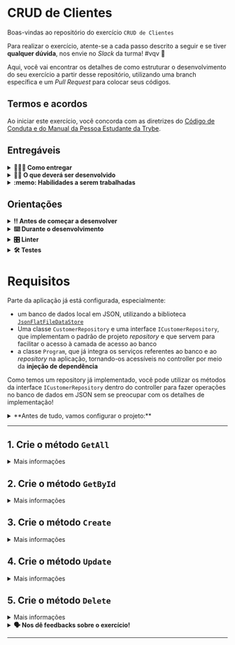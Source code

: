 # CRUD de Clientes

Boas-vindas ao repositório do exercício `CRUD de Clientes`

Para realizar o exercício, atente-se a cada passo descrito a seguir e se tiver **qualquer dúvida**, nos envie no _Slack_ da turma! #vqv 🚀

Aqui, você vai encontrar os detalhes de como estruturar o desenvolvimento do seu exercício a partir desse repositório, utilizando uma branch específica e um _Pull Request_ para colocar seus códigos.

## Termos e acordos

Ao iniciar este exercício, você concorda com as diretrizes do [Código de Conduta e do Manual da Pessoa Estudante da Trybe](https://app.betrybe.com/learn/student-manual/codigo-de-conduta-da-pessoa-estudante).

## Entregáveis

<details>
<summary><strong>🤷🏽‍♀️ Como entregar</strong></summary>

Para entregar o seu exercício, você deverá criar um _Pull Request_ neste repositório.

Lembre-se que você pode consultar nosso conteúdo sobre [Git & GitHub](https://app.betrybe.com/learn/course/5e938f69-6e32-43b3-9685-c936530fd326/module/fc998c60-386e-46bc-83ca-4269beb17e17/section/fe827a71-3222-4b4d-a66f-ed98e09961af/day/1a530297-e176-4c79-8ed9-291ae2950540/lesson/2b2edce7-9c49-4907-92a2-aa571f823b79) e nosso [Blog - Git & GitHub](https://blog.betrybe.com/tecnologia/git-e-github/) sempre que precisar!

</details>
  
<details>
<summary><strong>🧑‍💻 O que deverá ser desenvolvido</strong></summary>

Agora que você já sabe como criar uma API básica, com controllers funcionais que implementam um CRUD, que tal testarmos isso na prática?

Vamos imaginar que você precisa construir uma API para uma plataforma financeira que registre um banco de dados de clientes e suas transações. Seu desafio será implementar os métodos do controller `CustomerController` e os testes necessários para validar o seu funcionamento.

</details>
  
<details>
  <summary><strong>:memo: Habilidades a serem trabalhadas</strong></summary>

Neste exercício, verificamos se você é capaz de:

- Recordar a sintaxe básica do C# para declaração de variáveis, estruturas de controle e definição de classes.
- Identificar as operações de CRUD (Create, Read, Update, Delete) e sua finalidade.
- Compreender o uso de classes, métodos e propriedades no contexto do CRUD.
- Implementar classes e métodos para representar entidades e suas operações no CRUD.
- Desenvolver as funcionalidades de criação, leitura, atualização e exclusão de dados.

</details>

## Orientações
  
<details>

   <summary><strong>‼ Antes de começar a desenvolver </strong></summary>

<!-- 🤔 [HS] Aqui, deve-se adicionar os comandos mais utilizados e orientações de como preparar o repositório. Atualize o nome do repositório do exercício nas instruções a seguir -->

1. Clone o repositório

- Use o comando: `git@github.com:betrybe/csharp-030-csharp-exercicio-crud-de-clientes.git`
- Entre na pasta do repositório que você acabou de clonar:
    - `cd csharp-030-csharp-exercicio-crud-de-clientes`

2. Instale as dependências

    - npm install

3. Crie uma branch a partir da branch `main`

- Verifique que você está na branch `main`
    - Exemplo: `git branch`
- Se você não estiver, mude para a branch `main`
    - Exemplo: `git checkout main`
- Agora, crie uma branch à qual você vai submeter os `commits` do seu exercício:
    - Você deve criar uma branch no seguinte formato: `nome-sobrenome-nome-do-exercício`;
    - Exemplo: `git checkout -b maria-soares-csharp-030-csharp-exercicio-crud-de-clientes`

4. Crie na raiz do exercício os arquivos que você precisará desenvolver:

- Verifique que você está na raiz do exercício:
    - Exemplo: `pwd` -> o retorno vai ser algo tipo _/Users/maria/code/**csharp-030-csharp-exercicio-crud-de-clientes**_
- Crie os arquivos index.html e style.css:
    - Exemplo: `touch index.html style.css`

5. Adicione as mudanças ao _stage_ do Git e faça um `commit`

- Verifique que as mudanças ainda não estão no _stage_:
    - Exemplo: `git status` (devem aparecer listados os novos arquivos em vermelho)
- Adicione o novo arquivo ao _stage_ do Git:
    - Exemplo:
        - `git add .` (adicionando todas as mudanças - _que estavam em vermelho_ - ao stage do Git)
        - `git status` (devem aparecer listados os arquivos em verde)
- Faça o `commit` inicial:
    - Exemplo:
        - `git commit -m 'iniciando o exercício. VAMOS COM TUDO :rocket:'` (fazendo o primeiro commit)
        - `git status` (deve aparecer uma mensagem tipo _nothing to commit_ )

6. Adicione a sua branch com o novo `commit` ao repositório remoto

- Usando o exemplo anterior: `git push -u origin maria-soares-csharp-030-csharp-exercicio-crud-de-clientes`

7. Crie um novo `Pull Request` _(PR)_

- Vá até a página de _Pull Requests_ do [repositório no GitHub](https://github.com/tryber/csharp-030-csharp-exercicio-crud-de-clientes/pulls)
    - Clique no botão verde _"New pull request"_
    - Clique na caixa de seleção _"Compare"_ e escolha a sua branch **com atenção**
- Coloque um título para o seu _Pull Request_
    - Exemplo: _"Cria tela de busca"_
- Clique no botão verde _"Create pull request"_

- Adicione uma descrição para o _Pull Request_, um título nítido que o identifique, e clique no botão verde _"Create pull request"_

 <img width="1335" alt="Exemplo de pull request" src="https://user-images.githubusercontent.com/42356399/166255109-b95e6eb4-2503-45e5-8fb3-cf7caa0436e5.png">

- Volte até a [página de _Pull Requests_ do repositório](https://github.com/tryber/csharp-030-csharp-exercicio-crud-de-clientes/pulls) e confira que o seu _Pull Request_ está criado

</details>

<details>

<summary><strong>⌨️ Durante o desenvolvimento</strong></summary>

Faça `commits` das alterações que você fizer no código regularmente, pois assim você garante visibilidade para o time da Trybe e treina essa prática para o mercado de trabalho :) ;

- Lembre-se de sempre após um (ou alguns) `commits` atualizar o repositório remoto;
- Os comandos que você utilizará com mais frequência são:
    - `git status` _(para verificar o que está em vermelho - fora do stage - e o que está em verde - no stage)_;
    - `git add` _(para adicionar arquivos ao stage do Git)_;
    - `git commit` _(para criar um commit com os arquivos que estão no stage do Git)_;
    - `git push -u origin nome-da-branch` _(para enviar o commit para o repositório remoto na primeira vez que fizer o `push` de uma nova branch)_;
    - `git push` _(para enviar o commit para o repositório remoto após o passo anterior)_.

</details>

<details>
<summary><strong>🎛 Linter</strong></summary>

  Usaremos o [NetAnalyzer](https://docs.microsoft.com/pt-br/dotnet/fundamentals/code-analysis/overview) para fazer a análise estática do seu código.

  Este projeto já vem com as dependências relacionadas ao _linter_ configuradas no arquivo `.csproj`.

  O analisador já é instalado pelo plugin da `Microsoft C#` no `VSCode`. Para isso, basta fazer o download do [plugin](https://marketplace.visualstudio.com/items?itemName=ms-dotnettools.csharp) e instalá-lo.

⚠️ **PULL REQUESTS COM ISSUES NO LINTER NÃO SERÃO AVALIADAS. ATENTE-SE PARA RESOLVÊ-LAS ANTES DE FINALIZAR O DESENVOLVIMENTO!** ⚠️

</details>
  
<details>
<summary><strong>🛠 Testes</strong></summary>

O .NET já possui sua própria plataforma de testes.

  Este projeto já vem configurado e com suas dependências.

  ### Executando todos os testes

  Para executar os testes com o .NET, execute o comando dentro do diretório do seu projeto `src/<project>` ou de seus testes `src/<project>.Test`!

  ```
  dotnet test
  ```

  ### Executando um teste específico

  Para executar um teste específico, basta executar o comando `dotnet test --filter Name~TestMethod1`.

  :warning: **Importante:** o comando irá executar testes cujo nome contém `TestMethod1`.

  :warning: **O avaliador automático não necessariamente avalia seu projeto na ordem em que os requisitos aparecem no readme. Isso acontece para deixar o processo de avaliação mais rápido. Então, não se assuste se isso acontecer, ok?**

  ### Outras opções para testes
  - Algumas opções que podem lhe ajudar são:
    -  `-?|-h|--help`: exibe a descrição completa de como utilizar o comando.
    -  `-t|--list-tests`: lista todos os testes, ao invés de executá-los.
    -  `-v|--verbosity <LEVEL>`: define o nível de detalhe na resposta dos testes.
      - `q | quiet`
      - `m | minimal`
      - `n | normal`
      - `d | detailed`
      - `diag | diagnostic`
      - Exemplo de uso:
         ```
           dotnet test -v diag
         ```
         ou
         ```
           dotnet test --verbosity=diagnostic
         ```

</details>

# Requisitos

Parte da aplicação já está configurada, especialmente:
- um banco de dados local em JSON, utilizando a biblioteca [`JsonFlatFileDataStore`](https://github.com/ttu/json-flatfile-datastore)
- Uma classe `CustomerRepository` e uma interface `ICustomerRepository`, que implementam o padrão de projeto _repository_ e que servem para facilitar o acesso à camada de acesso ao banco
- a classe `Program`, que já integra os serviços referentes ao banco e ao _repository_ na aplicação, tornando-os acessíveis no controller por meio da **injeção de dependência**

Como temos um repository já implementado, você pode utilizar os métodos da interface `ICustomerRepository` dentro do controller para fazer operações no banco de dados em JSON sem se preocupar com os detalhes de implementação!

<details>
  <summary> **Antes de tudo, vamos configurar o projeto:**</summary>
  
  ### Configurando o `CustomerController`
  <details>
    <summary>A classe <code>CustomerController</code> deve ser decorada com o atributo <code>ApiController</code></summary><br />

  Esse atributo irá permitir que o controller seja detectado como tal pela aplicação.

  </details>

  <details>
    <summary>A classe <code>CustomerController</code> deve utilizar o atributo <code>Route</code> para determinar uma rota base <code>"/controller"</code></summary><br />

  A rota definida no atributo Route será usada como base por todos os métodos do controller.

  </details>

  <details>
    <summary>A classe <code>CustomerController</code> deve herdar da classe <code>ControllerBase</code></summary><br />

  Essa classe define métodos úteis que retornarão objetos derivados de ActionResult e poderão ser usados nos métodos do controller para retornar respostas HTTP completas de forma simples.

  </details>

  <details>
    <summary>A classe <code>CustomerController</code> deve possuir um campo privado e somente leitura do tipo <code>ICustomerRepository</code></summary><br />

  Esse campo, que armazenará uma referência ao singleton do repositório, poderá ser utilizada para invocar os seus métodos e, através deles, ler e modificar informações armazenadas no banco.

  </details>

  <details>
    <summary>A classe <code>CustomerController</code> deve possuir um controller que receba um <code>ICustomerRepository</code> e o atribua ao campo criado anteriormente</summary><br />

  O serviço <code>CustomerRepository</code> será passado para o controller automaticamente, por injeção de dependência, pois trata-se de um dos serviços preconfigurados na classe <code>Program</code>.

  </details>
</details>

---

## 1. Crie o método `GetAll`

<details>

<summary> Mais informações
</summary>

Cria sua lógica em src/CustomerCrud/Controllers/CustomerController.cs

Ao acessar a rota <code>"GET /controller"</code> devemos receber em resposta um array JSON contendo todos os objetos do tipo <code>Customer</code> salvos no banco.

Crie também os testes para a rota GetAll em src/CustomerCrud.Test/CustomerControllerTest.cs

Dica: O método <code>Ok()</code> do <code>ControllerBase</code> pode ser utilizado para facilitar esse retorno.

**O que será testado:**

 - O método <code>GetAll</code> deve ser acessível por uma requisição <code>GET</code> na rota <code>"/controller"</code>
   - Como a rota usada é a mesma que a rota base, apenas é necessário utilizar neste método o atributo que represente o verbo HTTP correto, sem nenhum parâmetro a mais.

 - O método <code>GetAll</code> deve responder com um <code>ActionResult</code> (ou derivado) contendo o status <code>200 (Ok)</code>, caso a leitura ocorra corretamente

 - A resposta do método <code>GetAll</code> deve retornar em seu corpo todas as entradas do banco

 - O método <code>GetAllTest</code> deve conter os testes para o método <code>GetAll</code>:
  - Uma chamada <code>GET</code> para a rota <code>"/customers"</code> utilizando o <code>_client</code>
  - Um mock do método <code>GetAll()</code> do repositório, configurado usando o <code>_repositoryMock</code>
  - Uma verificação de que a resposta retornada pela chamada ao cliente é do tipo <code>200 (Ok)</code>
  - Uma verificação de que o conteúdo da resposta é equivalente ao objeto retornado pelo mock
  - Uma verificação de que o método mockado foi chamado uma única vez

</details>

## 2. Crie o método `GetById`

<details>

<summary> Mais informações
</summary>

Cria sua lógica em src/CustomerCrud/Controllers/CustomerController.cs

O método <code>GetById</code> deve retornar em seu corpo apenas a entrada com o <code>Id</code> indicado, caso a leitura ocorra corretamente
  - Ao usar essa rota devemos receber um objeto único em JSON, cujo <code>Id</code> corresponda ao valor passado na URL.

Crie também os testes para a rota GetById em src/CustomerCrud.Test/CustomerControllerTest.cs

Dica: O método <code>Ok()</code> e <code>NotFound()</code> do <code>ControllerBase</code> pode ser utilizado para facilitar esse retorno.

**O que será testado:**

  - O método <code>GetById</code> deve ser acessível por uma requisição <code>GET</code> na rota <code>"/controller/{id}"</code>
    - Como a rota usada possui um <code>query parameter</code>, além do atributo que represente o verbo HTTP correto, é necessário indicar também o parâmetro recebido.

  - O método <code>GetById</code> deve responder com um <code>ActionResult</code> (ou derivado) contendo o status <code>200 (Ok)</code>, caso a leitura ocorra corretamente

  - O método <code>GetById</code> deve responder com um <code>ActionResult</code> (ou derivado) contendo o status <code>404 (Not Found)</code>, caso não haja um objeto com o <code>Id</code> passado

  - O método <code>GetById</code> deve retornar em seu corpo a mensagem <code>"Customer not found"</code>, caso não haja um objeto com o <code>Id</code> passado
    - Ao usar essa rota devemos receber apenas uma <code>string</code> indicando que não há nenhum objeto que possua o <code>Id</code> correspondente.

  - O método <code>GetByIdTest</code> deve conter os testes para o método <code>GetById</code>:
    - Uma chamada <code>GET</code> para a rota <code>G"/customers/1"</code> utilizando o <code>_client</code>
    - Um mock do método <code>GetById()</code> do repositório, configurado usando o <code>_repositoryMock</code>
    - O método mockado deve retornar o objeto correto apenas se receber o id `1`
    - Uma verificação de que a resposta retornada pela chamada ao cliente é do tipo <code>200 (Ok)</code>
    - Uma verificação de que o conteúdo da resposta é equivalente ao objeto retornado pelo mock
    - Uma verificação de que o método mockado foi chamado uma única vez

</details>

## 3. Crie o método `Create`

<details>

<summary> Mais informações
</summary>

Cria sua lógica em src/CustomerCrud/Controllers/CustomerController.cs

O método <code>Create</code> deve retornar em seu corpo o objeto criado, contendo o <code>Id</code> e os timestamps de criação e update atribuídos
  - Ao usar essa rota, devemos receber um objeto único em JSON, cujo <code>Id</code> seja único e corretamente atribuído e cujos <code>CreatedAt</code> e <code>UpdatedAt</code> sejam criados praticamente no mesmo instante (é tolerável uma diferença de até 100 ms).

Crie também os testes para a rota Create em src/CustomerCrud.Test/CustomerControllerTest.cs

Dica: O método <code>CreatedAtAction()</code> do <code>ControllerBase</code> pode ser utilizado para facilitar esse retorno.

**O que será testado:**

  - O método <code>Create</code> deve ser acessível por uma requisição <code>POST</code> na rota <code>"/controller"</code>

  - O método <code>Create</code> deve responder com um <code>ActionResult</code> (ou derivado) contendo o status <code>201 (Created)</code>, caso a criação ocorra corretamente

  - O método <code>Create</code> deve ter um atributo <code>location</code> no header da resposta com a rota do <code>GetById</code> que pode acessar o objeto criado

  - O método <code>CreateTest</code> deve conter os testes para o método <code>Create</code>:
    - Uma chamada <code>POST</code> para a rota `"/customers"</code> utilizando o <code>_client</code>
    - Um mock do método <code>GetNextIdValue()</code> do repositório, configurado usando o <code>_repositoryMock</code>
    - Um mock do método <code>Create()</code> do repositório, configurado usando o <code>_repositoryMock</code>
    - O método mockado deve retornar o objeto correto apenas se receber um objeto com o mesmo id retornado pelo mock de <code>GetNextIdValue()</code>
    - Uma verificação de que a resposta retornada pela chamada ao cliente é do tipo <code>201 (Created)</code>
    - Verificações de que os campos do objeto retornado possuem os valores esperados
    - Verificações de que os métodos mockados foram chamados uma única vez cada

</details>

## 4. Crie o método `Update`

<details>

<summary> Mais informações
</summary>

Cria sua lógica em src/CustomerCrud/Controllers/CustomerController.cs

O método <code>Update</code> deve retornar em seu corpo apenas uma mensagem <code>"Customer {id} updated"</code> caso a atualização seja bem-sucedida
  - Ao usar essa rota, devemos receber um objeto único em JSON, cujo <code>Id</code> corresponda ao valor passado na URL.

Crie também os testes para a rota Update em src/CustomerCrud.Test/CustomerControllerTest.cs

Dica: O método <code>Ok()</code> e <code>NotFound()</code> do <code>ControllerBase</code> pode ser utilizado para facilitar esse retorno.

**O que será testado:**

  - O método <code>Update</code> deve ser acessível por uma requisição <code>PUT</code> na rota <code>"/  controller/{id}"</code>
    - Como a rota usada possui um query parameter, além do atributo que represente o verbo HTTP correto, é necessário indicar também o parâmetro recebido.

  - O método <code>Update</code> deve responder com um <code>ActionResult</code> (ou derivado) contendo o status <code>200 (Ok)</code>, caso a atualização ocorra corretamente

  - O método <code>Update</code> deve responder com um <code>ActionResult</code> (ou derivado) contendo o status <code>404 (Not Found)</code>, caso não haja um objeto com o <code>Id</code> passado

  - O método <code>Update</code> deve retornar em seu corpo a mensagem <code>"Customer not found"</code>, caso não haja um objeto com o <code>Id</code> passado

  - O método <code>UpdateTest</code> deve conter os testes para o método <code>Update</code>
    - Uma chamada <code>PUT</code> para a rota <code>"/customers/1"</code> utilizando o <code>_client</code>
    - Um mock do método <code>Update()</code> do repositório, configurado usando o <code>_repositoryMock</code>
      - O método mockado deve retornar <code>true`</code> apenas se receber o id <code>1</code>
    - Uma verificação de que a resposta retornada pela chamada ao cliente é do tipo <code>200 (Ok)</code>
    - Uma verificação de que o corpo da resposta é a mensagem <code>"Customer 1 updated"</code>
    - Uma verificação de que o método mockado foi chamado uma única vez

</details>

## 5. Crie o método `Delete`

<details>

<summary> Mais informações
</summary>

Cria sua lógica em src/CustomerCrud/Controllers/CustomerController.cs

O método <code>Delete</code> deve retornar em seu corpo a mensagem <code>"Customer not found"</code>, caso não haja um objeto com o <code>Id</code> passado

Crie também os testes para a rota Delete em src/CustomerCrud.Test/CustomerControllerTest.cs

Dica: O método <code>NoContent()</code> do <code>ControllerBase</code> pode ser utilizado para facilitar esse retorno.

**O que será testado:**

  - O método <code>Delete</code> deve ser acessível por uma requisição <code>DELETE</code> na rota <code>"/controller/{id}"</code>
    - Como a rota usada possui um query parameter, além do atributo que represente o verbo HTTP correto, é necessário indicar também o parâmetro recebido.

  - O método <code>Delete</code> deve responder com um <code>ActionResult</code> (ou derivado) contendo o status <code>204 (No Content)</code>, caso a deleção ocorra corretamente

  - O método <code>Delete</code> deve responder com um <code>ActionResult</code> (ou derivado) contendo o status <code>404 (Not Found)</code>, caso não haja um objeto com o <code>Id</code> passado

  - O método <code>Delete</code> deve retornar em seu corpo a mensagem <code>"Customer not found"</code>, caso não haja um objeto com o <code>Id</code> passado

  - O método <code>DeleteTest</code> deve conter os testes para o método <code>Delete</code>
    - Uma chamada <code>DELETE</code> para a rota <code>"/customers/1"</code> utilizando o <code>_client</code>
    - Um mock do método <code>Delete()</code> do repositório, configurado usando o <code>_repositoryMock</code>
      - O método mockado deve retornar <code>true</code> apenas se receber o id <code>1</code>
    - Uma verificação de que a resposta retornada pela chamada ao cliente é do tipo <code>204 (No Content)</code>
    - Uma verificação de que o método mockado foi chamado uma única vez

</details>

<details>
<summary><strong> 🗣 Nos dê feedbacks sobre o exercício!</strong></summary>

Ao finalizar e submeter o exercício, não se esqueça de avaliar sua experiência preenchendo o [formulário](https://be-trybe.typeform.com/to/ZTeR4IbH#cohort_hidden=CH30-CSHARP&template=betrybe/csharp-0x-exercicio-crud-de-clientes).
**Leva menos de 3 minutos!**

</details>

---

<!-- mdi versão 1.0 exercício como projeto ⚠️ não exclua esse comentário -->
